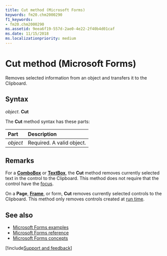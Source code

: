 ```yaml
---
title: Cut method (Microsoft Forms)
keywords: fm20.chm2000290
f1_keywords:
- fm20.chm2000290
ms.assetid: 9eea6f19-557d-2ae0-4e22-2f40b4d01caf
ms.date: 11/15/2018
ms.localizationpriority: medium
---
```



# Cut method (Microsoft Forms)

Removes selected information from an object and transfers it to the Clipboard.

## Syntax

_object_. **Cut**

The **Cut** method syntax has these parts:

|Part|Description|
|:-----|:-----|
| _object_|Required. A valid object.|

## Remarks

For a **[ComboBox](combobox-control.md)** or **[TextBox](textbox-control.md)**, the **Cut** method removes currently selected text in the control to the Clipboard. This method does not require that the control have the [focus](../../Glossary/vbe-glossary.md#focus).

On a **Page**, **[Frame](frame-control.md)**, or form, **Cut** removes currently selected controls to the Clipboard. This method only removes controls created at [run time](../../Glossary/vbe-glossary.md#run-time).

## See also

- [Microsoft Forms examples](examples-microsoft-forms.md)
- [Microsoft Forms reference](reference-microsoft-forms.md)
- [Microsoft Forms concepts](concepts-microsoft-forms.md)

[!include[Support and feedback](~/includes/feedback-boilerplate.md)]